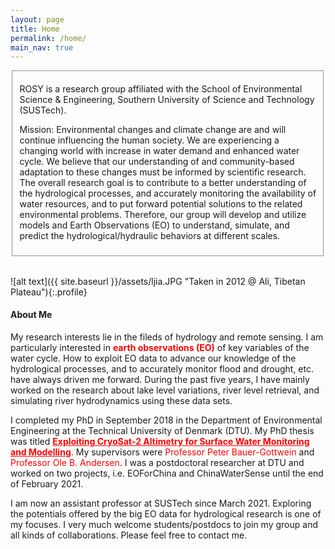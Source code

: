 ```yaml
---
layout: page
title: Home
permalink: /home/
main_nav: true
---
```

<fieldset>
  <p>ROSY is a research group affiliated with the School of Environmental Science & Engineering, Southern University of Science and Technology (SUSTech).</p>
  <p>Mission: Environmental changes and climate change are and will continue influencing the human society. We are experiencing a changing world with increase in water demand and enhanced water cycle. We believe that our understanding of and community-based adaptation to these changes must be informed by scientific research. The overall research goal is to contribute to a better understanding of the hydrological processes, and accurately monitoring the availability of water resources, and to put forward potential solutions to the related environmental problems. Therefore, our group will develop and utilize models and Earth Observations (EO) to understand, simulate, and predict the hydrological/hydraulic behaviors at different scales. </p>
</fieldset>

<br>

![alt text]({{ site.baseurl }}/assets/ljia.JPG "Taken in 2012 @ Ali, Tibetan Plateau"){:.profile}

<h4>About Me</h4>

My research interests lie in the fileds of hydrology and remote sensing. I am particularly interested  in <strong style="color:red;">earth observations (EO)</strong> of key variables of the water cycle. How to exploit EO data to advance our knowledge of the hydrological processes, and to accurately monitor flood and drought, etc. have always driven me forward. During the past five years, I have mainly worked on the research about lake level variations, river level retrieval, and simulating river hydrodynamics using these data sets. 

I completed my PhD in September 2018 in the Department of Environmental Engineering at the Technical University of Denmark (DTU). My PhD thesis was titled <a href="https://orbit.dtu.dk/en/publications/exploiting-cryosat-2-altimetry-for-surface-water-monitoring-and-m" style="color: red;font-weight:bold;">Exploiting CryoSat-2 Altimetry for Surface Water Monitoring and Modelling</a>. My supervisors were <font color="red">Professor Peter Bauer-Gottwein</font> and <font color="red">Professor Ole B. Andersen</font>. I was a postdoctoral researcher at DTU and worked on two projects, i.e. EOForChina and ChinaWaterSense until the end of February 2021.

I am now an assistant professor at SUSTech since March 2021. Exploring the potentials offered by the big EO data for hydrological research is one of my focuses. I very much welcome students/postdocs to join my group and all kinds of collaborations. Please feel free to contact me.         
